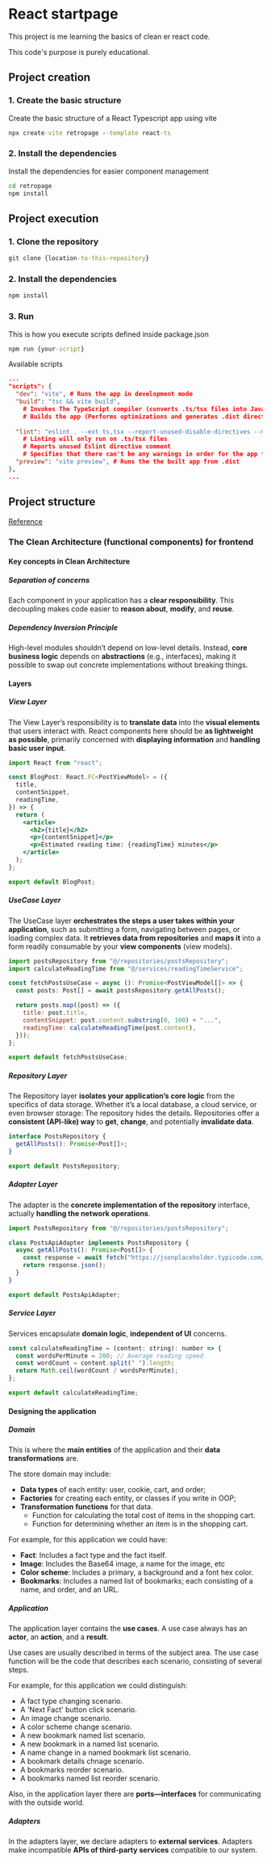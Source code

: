 # React startpage

This project is me learning the basics of clean   er react code.

This code's purpose is purely educational.

## Project creation

### 1. Create the basic structure

Create the basic structure of a React Typescript app using vite

``` cmd
npx create-vite retropage --template react-ts
```

### 2. Install the dependencies

Install the dependencies for easier component management

``` cmd
cd retropage
npm install
```

## Project execution

### 1. Clone the repository

 ``` cmd
 git clone {location-to-this-repository} 
 ```

### 2. Install the dependencies

 ``` cmd
 npm install
 ```

### 3. Run

This is how you execute scripts defined inside package.json

 ``` cmd
 npm run {your-script} 
 ```

Available scripts

``` json
...
"scripts": { 
  "dev": "vite", # Runs the app in development mode
  "build": "tsc && vite build",
    # Invokes The TypeScript compiler (converts .ts/tsx files into JavaScript files)
    # Builds the app (Performs optimizations and generates .dist directory with production-ready files)
    
  "lint": "eslint . --ext ts,tsx --report-unused-disable-directives --max-warnings 0", # Lints the files in current directory with the following flags
    # Linting will only run on .ts/tsx files
    # Reports unused Eslint directive comment
    # Specifies that there can't be any warnings in order for the app to be linted
  "preview": "vite preview", # Runs the the built app from .dist
},
...
```

## Project structure

[Reference](https://github.com/bespoyasov/frontend-clean-architecture/blob/master/src/App.tsx)

### The Clean Architecture (functional components) for frontend

#### Key concepts in Clean Architecture

##### Separation of concerns

Each component in your application has a **clear responsibility**. This decoupling makes code easier to **reason about**, **modify**, and **reuse**.

##### Dependency Inversion Principle

High-level modules shouldn’t depend on low-level details. Instead, **core business logic** depends on **abstractions** (e.g., interfaces), making it possible to swap out concrete implementations without breaking things.

#### Layers

##### View Layer

The View Layer’s responsibility is to **translate data** into the **visual elements** that users interact with. React components here should be **as lightweight as possible**, primarily concerned with **displaying information** and **handling basic user input**.

``` jsx
import React from "react";

const BlogPost: React.FC<PostViewModel> = ({
  title,
  contentSnippet,
  readingTime,
}) => {
  return (
    <article>
      <h2>{title}</h2>
      <p>{contentSnippet}</p>
      <p>Estimated reading time: {readingTime} minutes</p>
    </article>
  );
};

export default BlogPost;
```

##### UseCase Layer

The UseCase layer **orchestrates the steps a user takes within your application**, such as submitting a form, navigating between pages, or loading complex data. It **retrieves data from repositories** and **maps it** into a form readily consumable by your **view components** (view models).

``` jsx
import postsRepository from "@/repositories/postsRepository";
import calculateReadingTime from "@/services/readingTimeService";

const fetchPostsUseCase = async (): Promise<PostViewModel[]> => {
  const posts: Post[] = await postsRepository.getAllPosts();

  return posts.map((post) => ({
    title: post.title,
    contentSnippet: post.content.substring(0, 100) + "...",
    readingTime: calculateReadingTime(post.content),
  }));
};

export default fetchPostsUseCase;
```

##### Repository Layer

The Repository layer **isolates your application’s core logic** from the specifics of data storage. Whether it’s a local database, a cloud service, or even browser storage: The repository hides the details. Repositories offer a **consistent (API-like) way** to **get**, **change**, and potentially **invalidate data**.

``` jsx
interface PostsRepository {
  getAllPosts(): Promise<Post[]>;
}

export default PostsRepository; 
```

##### Adapter Layer

The adapter is the **concrete implementation of the repository** interface, actually **handling the network operations**.

``` jsx
import PostsRepository from "@/repositories/postsRepository";

class PostsApiAdapter implements PostsRepository {
  async getAllPosts(): Promise<Post[]> {
    const response = await fetch("https://jsonplaceholder.typicode.com/posts");
    return response.json();
  }
}

export default PostsApiAdapter;
```

##### Service Layer

Services encapsulate **domain logic**, **independent of UI** concerns.

``` jsx
const calculateReadingTime = (content: string): number => {
  const wordsPerMinute = 200; // Average reading speed
  const wordCount = content.split(" ").length;
  return Math.ceil(wordCount / wordsPerMinute);
};

export default calculateReadingTime;
```

#### Designing the application

##### Domain

This is where the **main entities** of the application and their **data transformations** are.

The store domain may include:

- **Data types** of each entity: user, cookie, cart, and order;
- **Factories** for creating each entity, or classes if you write in OOP;
- **Transformation functions** for that data.
  - Function for calculating the total cost of items in the shopping cart.
  - Function for determining whether an item is in the shopping cart.

For example, for this application we could have:

- **Fact**: Includes a fact type and the fact itself.
- **Image**: Includes the Base64 image, a name for the image, etc
- **Color scheme**: Includes a primary, a background and a font hex color.
- **Bookmarks**: Includes a named list of bookmarks; each consisting of a name, and order, and an URL.

##### Application

The application layer contains the **use cases**. A use case always has an **actor**, an **action**, and a **result**.

Use cases are usually described in terms of the subject area.  The use case function will be the code that describes each scenario, consisting of several steps.

For example, for this application we could distinguish:

- A fact type changing scenario.
- A 'Next Fact' button click scenario.
- An image change scenario.
- A color scheme change scenario.
- A new bookmark named list scenario.
- A new bookmark in a named list scenario.
- A name change in a named bookmark list scenario.
- A bookmark details chnage scenario.
- A bookmarks reorder scenario.
- A bookmarks named list reorder scenario.

Also, in the application layer there are **ports—interfaces** for communicating with the outside world.

##### Adapters

In the adapters layer, we declare adapters to **external services**. Adapters make incompatible **APIs of third-party services** compatible to our system.
